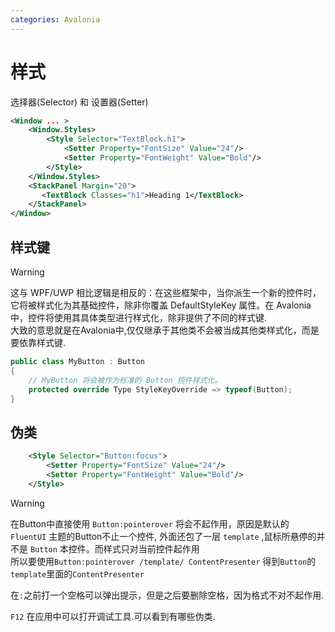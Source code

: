 ```yaml
---
categories: Avalonia
---
```


# 样式

选择器(Selector) 和 设置器(Setter)

``` xml
<Window ... >
    <Window.Styles>
        <Style Selector="TextBlock.h1">
            <Setter Property="FontSize" Value="24"/>
            <Setter Property="FontWeight" Value="Bold"/>
        </Style>
    </Window.Styles>
    <StackPanel Margin="20">
       <TextBlock Classes="h1">Heading 1</TextBlock>
    </StackPanel>
</Window>
```

## 样式键

>[!WARNING]
>这与 WPF/UWP 相比逻辑是相反的：在这些框架中，当你派生一个新的控件时，它将被样式化为其基础控件，除非你覆盖 DefaultStyleKey 属性。在 Avalonia 中，控件将使用其具体类型进行样式化，除非提供了不同的样式键.  
>大致的意思就是在Avalonia中,仅仅继承于其他类不会被当成其他类样式化，而是要依靠样式键.

``` C#
public class MyButton : Button
{
    // MyButton 将会被作为标准的 Button 控件样式化。
    protected override Type StyleKeyOverride => typeof(Button);
}
```

## 伪类

``` xml
    <Style Selector="Button:focus">
        <Setter Property="FontSize" Value="24"/>
        <Setter Property="FontWeight" Value="Bold"/>
    </Style>
```

>[!WARNING]
>在Button中直接使用 `Button:pointerover` 将会不起作用，原因是默认的 `FluentUI` 主题的Button不止一个控件,
>外面还包了一层 `template` ,鼠标所悬停的并不是 `Button` 本控件。而样式只对当前控件起作用  
>所以要使用`Button:pointerover /template/ ContentPresenter` 得到`Button`的`template`里面的`ContentPresenter`

在`:`之前打一个空格可以弹出提示，但是之后要删除空格，因为格式不对不起作用.

`F12` 在应用中可以打开调试工具.可以看到有哪些伪类.